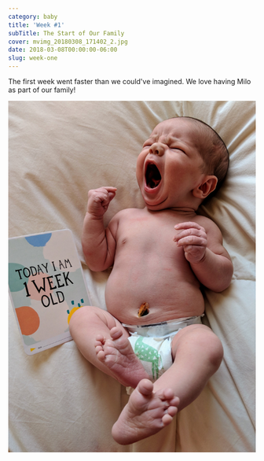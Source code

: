 ```yaml
---
category: baby
title: 'Week #1'
subTitle: The Start of Our Family
cover: mvimg_20180308_171402_2.jpg
date: 2018-03-08T00:00:00-06:00
slug: week-one
---
```

The first week went faster than we could've imagined. We love having Milo as part of our family!

![milo](./mvimg_20180308_171402_2.jpg)
